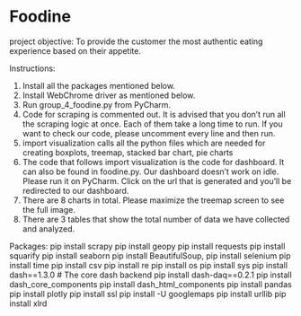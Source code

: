 # Foodine

project objective: To provide the customer the most authentic eating experience based on their appetite.

Instructions:
1.	Install all the packages mentioned below.
2.	Install WebChrome driver as mentioned below.
3.	Run group_4_foodine.py from PyCharm.
4.	Code for scraping is commented out. It is advised that you don’t run all the scraping logic at once. Each of them take a long time to run. If you want to check our code, please uncomment every line and then run.
5.	import visualization calls all the python files which are needed for creating boxplots, treemap, stacked bar chart, pie charts
6.	The code that follows import visualization is the code for dashboard. It can also be found in foodine.py. Our dashboard doesn’t work on idle. Please run it on PyCharm. Click on the url that is generated and you’ll be redirected to our dashboard.
7.	There are 8 charts in total. Please maximize the treemap screen to see the full image. 
8.	There are 3 tables that show the total number of data we have collected and analyzed.


Packages: 
pip install scrapy
pip install geopy
pip install requests
pip install squarify
pip install seaborn
pip install BeautifulSoup, 
pip install selenium
pip install time
pip install csv
pip install re
pip install os
pip install sys
pip install dash==1.3.0  # The core dash backend
pip install dash-daq==0.2.1 
pip install dash_core_components
pip install dash_html_components
pip install pandas
pip install plotly
pip install ssl
pip install -U googlemaps
pip install urllib
pip install xlrd

